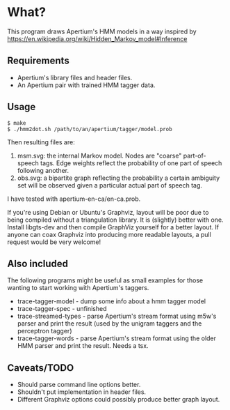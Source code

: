 What?
=====

This program draws Apertium's HMM models in a way inspired by
https://en.wikipedia.org/wiki/Hidden_Markov_model#Inference

Requirements
------------

* Apertium's library files and header files.
* An Apertium pair with trained HMM tagger data.

Usage
-----

    $ make
    $ ./hmm2dot.sh /path/to/an/apertium/tagger/model.prob

Then resulting files are:

1. msm.svg: the internal Markov model. Nodes are "coarse" part-of-speech tags.
   Edge weights reflect the probability of one part of speech following
   another.
2. obs.svg: a bipartite graph reflecting the probability a certain ambiguity
   set will be observed given a particular actual part of speech tag.

I have tested with apertium-en-ca/en-ca.prob.

If you're using Debian or Ubuntu's Graphviz, layout will be poor due to being
compiled without a triangulation library. It is (slightly) better with one.
Install libgts-dev and then compile GraphViz yourself for a better layout. If
anyone can coax Graphviz into producing more readable layouts, a pull request
would be very welcome!

Also included
-------------

The following programs might be useful as small examples for those wanting to
start working with Apertium's taggers.

* trace-tagger-model - dump some info about a hmm tagger model
* trace-tagger-spec - unfinished
* trace-streamed-types - parse Apertium's stream format using m5w's parser and
  print the result (used by the unigram taggers and the perceptron tagger)
* trace-tagger-words - parse Apertium's stream format using the older HMM
  parser and print the result. Needs a tsx.

Caveats/TODO
------------

* Should parse command line options better.
* Shouldn't put implementation in header files.
* Different Graphviz options could possibly produce better graph layout.
